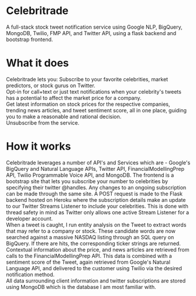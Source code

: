 # Celebritrade
 A full-stack stock tweet notification service using Google NLP, BigQuery, MongoDB, Twilio, FMP API, and Twitter API, using a flask backend and bootstrap frontend.

# What it does
Celebritrade lets you: Subscribe to your favorite celebrities, market predictors, or stock gurus on Twitter.<br>
Opt-in for call+text or just text notifications when your celebrity's tweets has a potential to affect the market price for a company.<br>
Get latest information on stock prices for the respective companies, trending news articles, and tweet sentiment score, all in one place, guiding you to make a reasonable and rational decision.<br>
Unsubscribe from the service.<br>

# How it works
Celebritrade leverages a number of API's and Services which are - Google's BigQuery and Natural Language APIs, Twitter API, FinancialModellingPrep API, Twilio Programmable Voice API, and MongoDB. The frontend is a bootstrap site that lets you subscribe your number to celebrities by specifying their twitter @handles. Any changes to an ongoing subscription can be made through the same site. A POST request is made to the Flask backend hosted on Heroku where the subscription details make an update to our Twitter Streams Listener to include your celebrities. This is done with thread safety in mind as Twitter only allows one active Stream Listener for a developer account.<br>
When a tweet is caught, I run entity analysis on the Tweet to extract words that may refer to a company or stock. These candidate words are now searched against a massive NASDAQ listing through an SQL query on BigQuery. If there are hits, the corresponding ticker strings are returned. Contextual information about the price, and news articles are retrieved from calls to the FinancialModellingPrep API. This data is combined with a sentiment score of the Tweet, again retrieved from Google's Natural Language API, and delivered to the customer using Twilio via the desired notification method.<br>
All data surrounding client information and twitter subscriptions are stored using MongoDB which is the database I am most familiar with.
